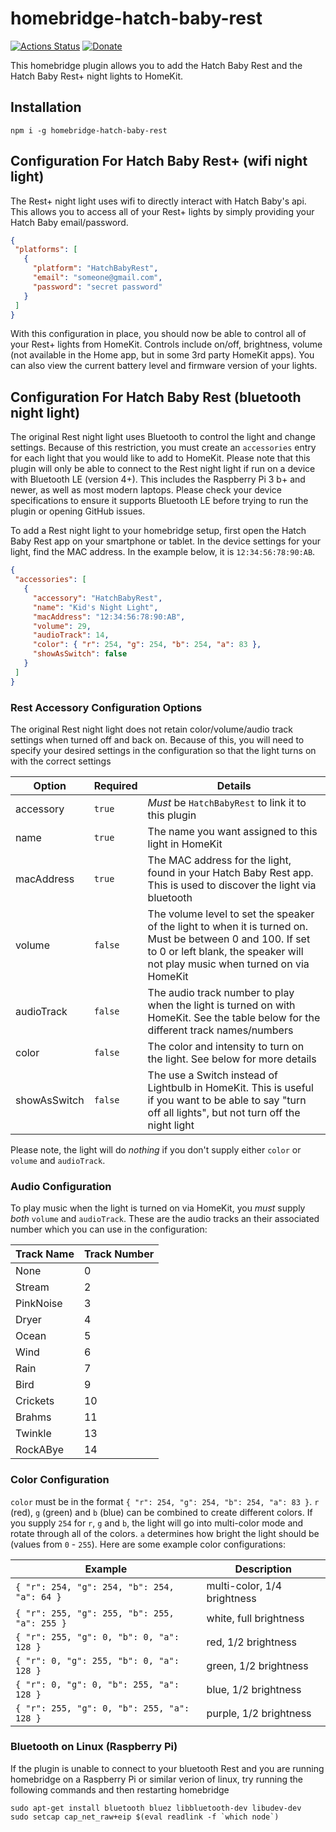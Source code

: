 # homebridge-hatch-baby-rest

[![Actions Status](https://github.com/dgreif/homebridge-hatch-baby-rest/workflows/Node%20CI/badge.svg)](https://github.com/dgreif/homebridge-hatch-baby-rest/actions)
[![Donate](https://badgen.net/badge/Donate/PayPal/91BE09)](https://www.paypal.me/dustingreif)

This homebridge plugin allows you to add the Hatch Baby Rest and the Hatch Baby Rest+ night lights to HomeKit.

## Installation

`npm i -g homebridge-hatch-baby-rest`

## Configuration For Hatch Baby Rest+ (wifi night light)

The Rest+ night light uses wifi to directly interact with Hatch Baby's api.  This allows you to access all of your Rest+ lights by simply providing your Hatch Baby email/password.

 ```json
{
  "platforms": [
    {
      "platform": "HatchBabyRest",
      "email": "someone@gmail.com",
      "password": "secret password"
    }
  ]
}
```

With this configuration in place, you should now be able to control all of your Rest+ lights from HomeKit.  Controls include on/off, brightness, volume (not available in the Home app, but in some 3rd party HomeKit apps).  You can also view the current battery level and firmware version of your lights.

## Configuration For Hatch Baby Rest (bluetooth night light)

The original Rest night light uses Bluetooth to control the light and change settings.  Because of this restriction, you must create an `accessories` entry for each light that you would like to add to HomeKit.  Please note that this plugin will only be able to connect to the Rest night light if run on a device with Bluetooth LE (version 4+).  This includes the Raspberry Pi 3 b+ and newer, as well as most modern laptops.  Please check your device specifications to ensure it supports Bluetooth LE before trying to run the plugin or opening GitHub issues.

To add a Rest night light to your homebridge setup, first open the Hatch Baby Rest app on your smartphone or tablet.  In the device settings for your light, find the MAC address.  In the example below, it is `12:34:56:78:90:AB`.

 ```json
{
  "accessories": [
    {
      "accessory": "HatchBabyRest",
      "name": "Kid's Night Light",
      "macAddress": "12:34:56:78:90:AB",
      "volume": 29,
      "audioTrack": 14,
      "color": { "r": 254, "g": 254, "b": 254, "a": 83 },
      "showAsSwitch": false
    }
  ]
}
```

### Rest Accessory Configuration Options

The original Rest night light does not retain color/volume/audio track settings when turned off and back on.  Because of this, you will need to specify your desired settings in the configuration so that the light turns on with the correct settings

Option | Required | Details
--- | --- | ---
accessory | `true` | _Must_ be `HatchBabyRest` to link it to this plugin
name | `true` | The name you want assigned to this light in HomeKit
macAddress | `true` | The MAC address for the light, found in your Hatch Baby Rest app.  This is used to discover the light via bluetooth
volume | `false` | The volume level to set the speaker of the light to when it is turned on.  Must be between 0 and 100.  If set to 0 or left blank, the speaker will not play music when turned on via HomeKit
audioTrack | `false` | The audio track number to play when the light is turned on with HomeKit.  See the table below for the different track names/numbers
color | `false` | The color and intensity to turn on the light. See below for more details
showAsSwitch | `false` | The use a Switch instead of Lightbulb in HomeKit.  This is useful if you want to be able to say "turn off all lights", but not turn off the night light

Please note, the light will do _nothing_ if you don't supply either `color` or `volume` and `audioTrack`.

### Audio Configuration

To play music when the light is turned on via HomeKit, you _must_ supply _both_ `volume` and `audioTrack`.  These are the audio tracks an their associated number which you can use in the configuration:

Track Name | Track Number
--- | ---
None | 0
Stream | 2
PinkNoise | 3
Dryer | 4
Ocean | 5
Wind | 6
Rain | 7
Bird | 9
Crickets | 10
Brahms | 11
Twinkle | 13
RockABye | 14

### Color Configuration

`color` must be in the format `{ "r": 254, "g": 254, "b": 254, "a": 83 }`.  `r` (red), `g` (green) and `b` (blue) can be combined to create different colors.  If you supply `254` for `r`, `g` and `b`, the light will go into multi-color mode and rotate through all of the colors.  `a` determines how bright the light should be (values from `0` - `255`).  Here are some example color configurations:

Example | Description
--- | ---
`{ "r": 254, "g": 254, "b": 254, "a": 64 }` | multi-color, 1/4 brightness
`{ "r": 255, "g": 255, "b": 255, "a": 255 }` | white, full brightness
`{ "r": 255, "g": 0, "b": 0, "a": 128 }` | red, 1/2 brightness
`{ "r": 0, "g": 255, "b": 0, "a": 128 }` | green, 1/2 brightness
`{ "r": 0, "g": 0, "b": 255, "a": 128 }` | blue, 1/2 brightness
`{ "r": 255, "g": 0, "b": 255, "a": 128 }` | purple, 1/2 brightness

### Bluetooth on Linux (Raspberry Pi)

If the plugin is unable to connect to your bluetooth Rest and you are running homebridge on a Raspberry Pi
or similar verion of linux, try running the following commands and then restarting homebridge

```
sudo apt-get install bluetooth bluez libbluetooth-dev libudev-dev
sudo setcap cap_net_raw+eip $(eval readlink -f `which node`)
```
